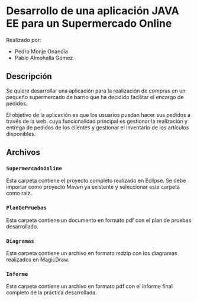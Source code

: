 # Desarrollo de una aplicación JAVA EE para un Supermercado Online
Realizado por: 
  - Pedro Monje Onandía
  - Pablo Almohalla Gómez

## Descripción
Se quiere desarrollar una aplicación para la realización de compras en un pequeño supermercado de barrio que ha decidido facilitar el encargo de pedidos.

El objetivo de la aplicación es que los usuarios puedan hacer sus pedidos a través de la web, cuya funcionalidad principal es gestionar la realización y entrega de pedidos de los clientes y gestionar el inventario de los artículos disponibles.

## Archivos

### `SupermercadoOnline`
Esta carpeta contiene el proyecto completo realizado en Eclipse.
Se debe importar como proyecto Maven ya existente y seleccionar esta carpeta como raíz.

### `PlanDePruebas`
Esta carpeta contiene un documento en formato pdf con el plan de pruebas desarrollado.

### `Diagramas`
Esta carpeta contiene un archivo en formato mdzip con los diagramas realizados en MagicDraw.

### `Informe`
Esta carpeta contiene un archivo en formato pdf con el informe final completo de la práctica desarrollada.
